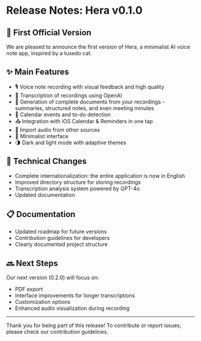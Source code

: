 # Release Notes: Hera v0.1.0

## 🎉 First Official Version

We are pleased to announce the first version of Hera, a minimalist AI voice note app, inspired by a tuxedo cat.

## ✨ Main Features

- 🎙️ Voice note recording with visual feedback and high quality
- 📝 Transcription of recordings using OpenAI
- 🧾 Generation of complete documents from your recordings - summaries, structured notes, and even meeting minutes
- 📅 Calendar events and to-do detection
- 📤 Integration with iOS Calendar & Reminders in one tap
- 💾 Import audio from other sources
- 🎨 Minimalist interface
- 🌗 Dark and light mode with adaptive themes

## 🔧 Technical Changes

- Complete internationalization: the entire application is now in English
- Improved directory structure for storing recordings
- Transcription analysis system powered by GPT-4o
- Updated documentation

## 📋 Documentation

- Updated roadmap for future versions
- Contribution guidelines for developers
- Clearly documented project structure

## 🔜 Next Steps

Our next version (0.2.0) will focus on:
- PDF export
- Interface improvements for longer transcriptions
- Customization options
- Enhanced audio visualization during recording

---

Thank you for being part of this release! To contribute or report issues, please check our contribution guidelines. 